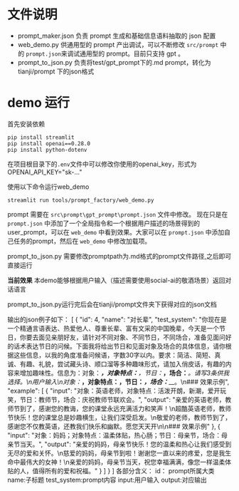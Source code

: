 # 文件说明

 - prompt_maker.json  负责 prompt 生成和基础信息语料抽取的 json 配置
 - web_demo.py  供通用型的 prompt 产出调试，可以不断修改 `src/prompt` 中的 `prompt.json`来调试通用型的 prompt。目前只支持 gpt 。
 - prompt_to_json.py 负责将test/gpt_prompt下的.md prompt，转化为 tianji/prompt 下的json格式


# demo 运行

首先安装依赖

```shell
pip install streamlit
pip install openai==0.28.0
pip install python-dotenv
```

在项目根目录下的`.env`文件中可以修改你使用的openai_key，形式为OPENAI_API_KEY="sk-..."

使用以下命令运行web_demo

```shell
streamlit run tools/prompt_factory/web_demo.py
```

prompt 需要在 `src\prompt\gpt_prompt\prompt.json` 文件中修改。
现在只是在 `prompt.json` 中添加了一个全局指令和一个根据用户描述的场景得到的user_prompt，可以在 `web_demo` 中看到效果。大家可以在 `prompt.json` 中添加自己任务的prompt，然后在 `web_demo` 中修改加载项。 

prompt_to_json.py 需要修改promptpath为.md格式的prompt文件路径,之后即可直接运行

**当前效果**
本demo能够根据用户输入（描述需要使用social-ai的敬酒场景）返回对话语言

prompt_to_json.py运行完后会在tianji/prompt文件夹下获得对应的json文档

输出的json例子如下：
[
    {
        "id": 4,
        "name": "对长辈",
        "test_system": "你现在是一个精通言语表达、热爱他人、尊重长辈、富有文采的中国晚辈，今天是一个节日，你要去面见亲朋好友，请针对不同对象、不同节日，不同场合，准备见面问好的话术表达节日的问候。下面我将给出节日和见面对象及场合的具体信息，请你根据这些信息，以我的角度准备问候语，字数30字以内。要求：简洁、简短、真诚、有趣、礼貌，尝试藏头诗、顺口溜等多种趣味形式，请加入俏皮话，有趣的内容来增加趣味性。信息为：对象：_____，对象特点：______，节日：_____，场合：_____。请写3条供我选择。\n用户输入\n对象：_____，对象特点：______，节日：_____，场合：_____。\n### 效果示例",
        "example": [
            {
                "input": "对象：英语老师，对象特点：活泼开朗，新潮，爱开玩笑，节日：教师节，场合：庆祝教师节联欢会。",
                "output": "亲爱的英语老师，教师节到了，感谢您的教诲，您的课堂永远充满活力和笑声！\n超酷英语老师，教师节快乐！您的课堂总是妙趣横生，让我们深受启发。\n敬爱的老师，教师节到了，感谢您不仅教英语，还教我们快乐和幽默。愿您天天开\n\n### 效果示例"
            },
            {
                "input": "对象：妈妈；对象特点：温柔体贴，热心肠；节日：母亲节，场合：母亲节当天。",
                "output": "亲爱的妈妈，母亲节快乐！您的温柔和热心让我们感受到无尽的爱和关怀。\n慈爱的妈妈，母亲节到啦！谢谢您一直以来的疼爱，您是我生命中最伟大的女神！\n亲爱的妈妈，母亲节当天，祝您幸福满满，像您一样温柔体贴的人，值得所有的爱和祝福。"
            }
        ]
    }
]
各部分含义：
id： prompt所属大类
name:子标题
test_system:prompt内容
input:用户输入
output:对应输出